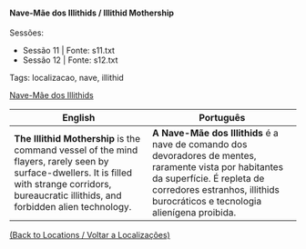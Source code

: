 
#### Nave-Mãe dos Illithids / Illithid Mothership

Sessões:  
- Sessão 11 | Fonte: s11.txt  
- Sessão 12 | Fonte: s12.txt  

Tags: localizacao, nave, illithid

[Nave-Mãe dos Illithids](nave_mae_illithid.png)

| English | Português |
|---------|-----------|
| **The Illithid Mothership** is the command vessel of the mind flayers, rarely seen by surface-dwellers. It is filled with strange corridors, bureaucratic illithids, and forbidden alien technology. | **A Nave-Mãe dos Illithids** é a nave de comando dos devoradores de mentes, raramente vista por habitantes da superfície. É repleta de corredores estranhos, illithids burocráticos e tecnologia alienígena proibida. |

[(Back to Locations / Voltar a Localizações)](localizacoes.md)




















